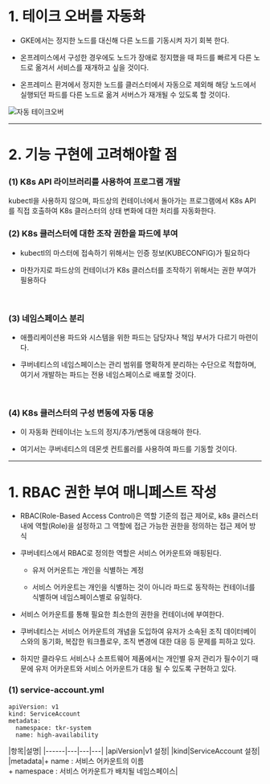 
# 1. 테이크 오버를 자동화

+ GKE에서는 정지한 노드를 대신해 다른 노드를 기동시켜 자기 회복 한다.

+ 온프레미스에서 구성한 경우에도 노드가 장애로 정지했을 때 파드를 빠르게 다른 노드로 옮겨서 서비스를 재개하고 싶을 것이다.

+ 온프레미스 환겨에서 정지한 노드를 클러스터에서 자동으로 제외해 해당 노드에서 실행되던 파드를 다른 노드로 옮겨 서버스가 재개될 수 있도록 할 것이다.

![자동 테이크오버](https://user-images.githubusercontent.com/42735894/143897790-4890c965-e6aa-4c5d-930e-b6e9421347d3.PNG)

----

# 2. 기능 구현에 고려해야할 점

### (1) K8s API 라이브러리를 사용하여 프로그램 개발
kubectl을 사용하지 않으며, 파드상의 컨테이너에서 돌아가는 프로그램에서 K8s API를 직접 호출하여 K8s 클러스터의 상태 변화에 대한 처리를 자동화한다.
<br>

### (2) K8s 클러스터에 대한 조작 권한을 파드에 부여
+ kubectl의 마스터에 접속하기 위해서는 인증 정보(KUBECONFIG)가 필요하다

+ 마찬가지로 파드상의 컨테이너가 K8s 클러스터를 조작하기 위해서는 권한 부여가 필용하다
<br>

### (3) 네임스페이스 분리
+ 애플리케이션용 파드와 시스템을 위한 파드는 담당자나 책임 부서가 다르기 마련이다.

+ 쿠버네티스의 네임스페이스는 관리 범위를 명확하게 분리하는 수단으로 적합하며, 여기서 개발하는 파드는 전용 네임스페이스로 배포할 것이다.
<br>

### (4) K8s 클러스터의 구성 변동에 자동 대응
+ 이 자동화 컨테이너는 노드의 정지/추가/변동에 대응해야 한다.

+ 여기서는 쿠버네티스의 데몬셋 컨트롤러를 사용하여 파드를 기동할 것이다.

---- 

# 1. RBAC 권한 부여 매니페스트 작성

+ RBAC(Role-Based Access Control)은 역할 기준의 접근 제어로, k8s 클러스터 내에 역할(Role)을 설정하고 그 역할에 접근 가능한 권한을 정의하는 접근 제어 방식

+ 쿠버네티스에서 RBAC로 정의한 역할은 서비스 어카운트와 매핑된다.

  - 유저 어커운트는 개인을 식별하는 계정

  - 서비스 어카운트는 개인을 식별하는 것이 아니라 파드로 동작하는 컨테이너를 식별하며 네임스페이스별로 유일하다.

+ 서비스 어카운트를 통해 필요한 최소한의 권한을 컨테이너에 부여한다.

+ 쿠버네티스는 서비스 어카운트의 개념을 도입하여 유저가 소속된 조직 데이터베이스와의 동기화, 복잡한 워크플로우, 조직 변경에 대한 대응 등 문제를 피하고 있다.

+ 하지만 클라우드 서비스나 소프트웨어 제품에서는 개인별 유저 관리가 필수이기 때문에 유저 어카운트와 서비스 어카운트가 대응 될 수 있도록 구현하고 있다.

### (1) service-account.yml
```
apiVersion: v1
kind: ServiceAccount
metadata:
  namespace: tkr-system
  name: high-availability
```

|항목|설명|
|------|---|---|---|
|apiVersion|v1 설정|
|kind|ServiceAccount 설정|
|metadata|+ name : 서비스 어카운트의 이름 <br> + namespace : 서비스 어카운트가 배치될 네임스페이스|
